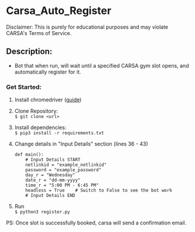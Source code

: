 # Carsa_Auto_Register
Disclaimer: This is purely for educational purposes and may violate CARSA's Terms of Service.

## Description:
* Bot that when run, will wait until a specified CARSA gym slot opens, and automatically register for it.

### Get Started:
1. Install chromedriver ([guide][1])

2. Clone Repository: \
	```$ git clone <url>```
3. Install dependencies: \
	```$ pip3 install -r requirements.txt```
4. Change details in "Input Details" section (lines 36 - 43)
	```
	def main():
    	# Input Details START
    	netlinkid = "example_netlinkid"
    	password = "example_password"
    	day_r = "Wednesday"
    	date_r = "dd-mm-yyyy"
    	time_r = "5:00 PM - 6:45 PM"
    	headless = True    # Switch to False to see the bot work
    	# Input Details END
	```
5. Run \
	```$ python3 register.py```
	
PS: Once slot is successfully booked, carsa will send a confirmation email.

[1]: https://www.youtube.com/watch?v=dz59GsdvUF8
